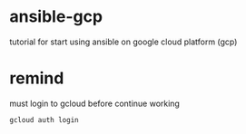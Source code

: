 # ansible-gcp
tutorial for start using ansible on google cloud platform (gcp)

# remind
must login to gcloud before continue working

```
gcloud auth login
```
